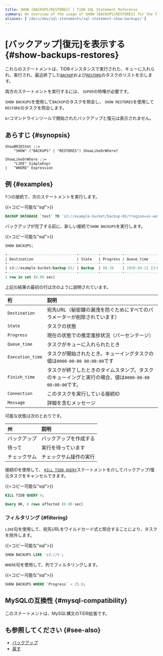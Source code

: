 ```yaml
---
title: SHOW [BACKUPS|RESTORES] | TiDB SQL Statement Reference
summary: An overview of the usage of SHOW [BACKUPS|RESTORES] for the TiDB database.
aliases: ['/docs/dev/sql-statements/sql-statement-show-backups/']
---
```


# [バックアップ|復元]を表示する {#show-backups-restores}

これらのステートメントは、TiDBインスタンスで実行された、キューに入れられ、実行され、最近終了した[`BACKUP`](/sql-statements/sql-statement-backup.md)および[`RESTORE`](/sql-statements/sql-statement-restore.md)のタスクのリストを示します。

両方のステートメントを実行するには、 `SUPER`の特権が必要です。

`SHOW BACKUPS`を使用して`BACKUP`のタスクを照会し、 `SHOW RESTORES`を使用して`RESTORE`のタスクを照会します。

`br`コマンドラインツールで開始されたバックアップと復元は表示されません。

## あらすじ {#synopsis}

```ebnf+diagram
ShowBRIEStmt ::=
    "SHOW" ("BACKUPS" | "RESTORES") ShowLikeOrWhere?

ShowLikeOrWhere ::=
    "LIKE" SimpleExpr
|   "WHERE" Expression
```

## 例 {#examples}

1つの接続で、次のステートメントを実行します。

{{&lt;コピー可能な&quot;sql&quot;&gt;}}

```sql
BACKUP DATABASE `test` TO 's3://example-bucket/backup-01/?region=us-west-1';
```

バックアップが完了する前に、新しい接続で`SHOW BACKUPS`を実行します。

{{&lt;コピー可能な&quot;sql&quot;&gt;}}

```sql
SHOW BACKUPS;
```

```sql
+--------------------------------+---------+----------+---------------------+---------------------+-------------+------------+---------+
| Destination                    | State   | Progress | Queue_time          | Execution_time      | Finish_time | Connection | Message |
+--------------------------------+---------+----------+---------------------+---------------------+-------------+------------+---------+
| s3://example-bucket/backup-01/ | Backup  | 98.38    | 2020-04-12 23:09:03 | 2020-04-12 23:09:25 |        NULL |          4 | NULL    |
+--------------------------------+---------+----------+---------------------+---------------------+-------------+------------+---------+
1 row in set (0.00 sec)
```

上記の結果の最初の行は次のように説明されています。

| 桁                | 説明                                                             |
| :--------------- | :------------------------------------------------------------- |
| `Destination`    | 宛先URL（秘密鍵の漏洩を防ぐためにすべてのパラメーターが削除されています）                         |
| `State`          | タスクの状態                                                         |
| `Progress`       | 現在の状態での推定進捗状況（パーセンテージ）                                         |
| `Queue_time`     | タスクがキューに入れられたとき                                                |
| `Execution_time` | タスクが開始されたとき。キューイングタスクの値は`0000-00-00 00:00:00`です                |
| `Finish_time`    | タスクが終了したときのタイムスタンプ。タスクのキューイングと実行の場合、値は`0000-00-00 00:00:00`です。 |
| `Connection`     | このタスクを実行している接続ID                                               |
| `Message`        | 詳細を含むメッセージ                                                     |

可能な状態は次のとおりです。

| 州      | 説明          |
| :----- | :---------- |
| バックアップ | バックアップを作成する |
| 待って    | 実行を待っています   |
| チェックサム | チェックサム操作の実行 |

接続IDを使用して、 [`KILL TIDB QUERY`](/sql-statements/sql-statement-kill.md)ステートメントを介してバックアップ/復元タスクをキャンセルできます。

{{&lt;コピー可能な&quot;sql&quot;&gt;}}

```sql
KILL TIDB QUERY 4;
```

```sql
Query OK, 0 rows affected (0.00 sec)
```

### フィルタリング {#filtering}

`LIKE`句を使用して、宛先URLをワイルドカード式と照合することにより、タスクを除外します。

{{&lt;コピー可能な&quot;sql&quot;&gt;}}

```sql
SHOW BACKUPS LIKE 's3://%';
```

`WHERE`句を使用して、列でフィルタリングします。

{{&lt;コピー可能な&quot;sql&quot;&gt;}}

```sql
SHOW BACKUPS WHERE `Progress` < 25.0;
```

## MySQLの互換性 {#mysql-compatibility}

このステートメントは、MySQL構文のTiDB拡張です。

## も参照してください {#see-also}

-   [バックアップ](/sql-statements/sql-statement-backup.md)
-   [戻す](/sql-statements/sql-statement-restore.md)
